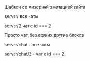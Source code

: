 Шаблон со мизерной эмитацией сайта

server/  все чаты

server/2  чат с id === 2

Просто чат, без всяких другие блоков

server/chat  - все чаты

server/chat/2 - чат с id === 2
